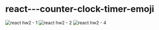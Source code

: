 # react---counter-clock-timer-emoji
![react hw2 - 1](https://user-images.githubusercontent.com/81373639/133988322-9fd8afbf-c7bf-40b9-9d82-ac0e4f851e76.png)
![react hw2 - 2](https://user-images.githubusercontent.com/81373639/133988330-94187502-7d63-4bf8-bfa8-6b9ffaee9abc.png)
![react hw2 - 4](https://user-images.githubusercontent.com/81373639/133988337-b3f442eb-f081-4cd9-bbba-6b8c5328273a.png)
